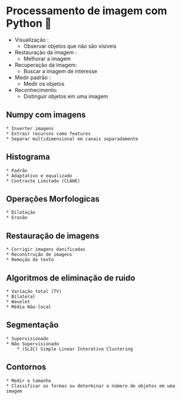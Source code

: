 # Processamento de imagem com Python 🐍
* Visualização :
    * Observar objetos que não são visiveis
* Restauração da imagem :
    * Melhorar a imagem
* Recuperação da imagem:
    * Buscar a imagem de interesse
* Medir padrão :
    * Medir os objetos
* Reconhecimento:
    * Distinguir objetos em uma imagem
## Numpy com imagens
    * Inverter imagens
    * Extrair recursos como features
    * Separar multidimensional em canais separadamente 
## Histograma 
    * Padrão
    * Adaptativo e equalizado
    * Contraste Limitado (CLAHE)
## Operações Morfologicas
    * Dilatação
    * Erosão
## Restauração de imagens
    * Corrigir imagens danificadas 
    * Reconstrução de imagens 
    * Remoção de texto
## Algoritmos de eliminação de ruido
    * Variação total (TV)
    * Bilateral
    * Wavelet
    * Média Não-local 
## Segmentação
    * Supervisionado
    * Não Supervisionado
        * (SLIC) Simple Linear Interative Clustering
## Contornos
    * Medir o tamanho
    * Classificar as formas ou determinar o número de objetos em uma imagem
